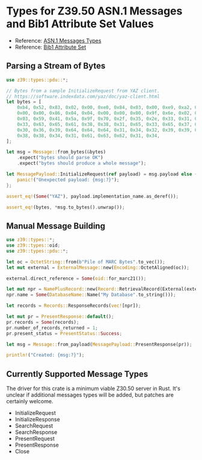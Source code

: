 # Types for Z39.50 ASN.1 Messages and Bib1 Attribute Set Values

* Reference: [ASN.1 Messages Types](https://www.loc.gov/z3950/agency/asn1.html)
* Reference: [Bib1 Attribute Set](https://www.loc.gov/z3950/agency/defns/bib1.html)

## Parsing a Stream of Bytes

```rs
use z39::types::pdu::*;

// Bytes from a sample InitializeRequest from YAZ client.
// https://software.indexdata.com/yaz/doc/yaz-client.html
let bytes = [
    0xb4, 0x52, 0x83, 0x02, 0x00, 0xe0, 0x84, 0x03, 0x00, 0xe9, 0xa2, 0x85, 0x04, 0x04, 0x00,
    0x00, 0x00, 0x86, 0x04, 0x04, 0x00, 0x00, 0x00, 0x9f, 0x6e, 0x02, 0x38, 0x31, 0x9f, 0x6f,
    0x03, 0x59, 0x41, 0x5a, 0x9f, 0x70, 0x2f, 0x35, 0x2e, 0x33, 0x31, 0x2e, 0x31, 0x20, 0x63,
    0x33, 0x63, 0x65, 0x61, 0x38, 0x38, 0x31, 0x65, 0x33, 0x65, 0x37, 0x65, 0x38, 0x30, 0x62,
    0x30, 0x36, 0x39, 0x64, 0x64, 0x64, 0x31, 0x34, 0x32, 0x39, 0x39, 0x39, 0x34, 0x65, 0x35,
    0x38, 0x38, 0x34, 0x31, 0x61, 0x63, 0x62, 0x31, 0x34,
];

let msg = Message::from_bytes(&bytes)
    .expect("bytes should parse OK")
    .expect("bytes should produce a whole message");

let MessagePayload::InitializeRequest(ref payload) = msg.payload else {
    panic!("Unexpected payload: {msg:?}");
};

assert_eq!(Some("YAZ"), payload.implementation_name.as_deref());

assert_eq!(bytes, *msg.to_bytes().unwrap());
```

## Manual Message Building

```rs
use z39::types::*;
use z39::types::oid;
use z39::types::pdu::*;

let oc = OctetString::from(b"Pile of MARC Bytes".to_vec());
let mut external = ExternalMessage::new(Encoding::OctetAligned(oc));

external.direct_reference = Some(oid::for_marc21());

let mut npr = NamePlusRecord::new(Record::RetrievalRecord(External(external)));
npr.name = Some(DatabaseName::Name("My Database".to_string()));

let records = Records::ResponseRecords(vec![npr]);

let mut pr = PresentResponse::default();
pr.records = Some(records);
pr.number_of_records_returned = 1;
pr.present_status = PresentStatus::Success;

let msg = Message::from_payload(MessagePayload::PresentResponse(pr));

println!("Created: {msg:?}");

```

## Currently Supported Message Types

The driver for this crate is a minimum viable Z30.50 server in Rust.
It's unclear if additional messages types will be added, but patches are
certainly welcome.

* InitializeRequest
* InitializeResponse
* SearchRequest
* SearchResponse
* PresentRequest
* PresentResponse
* Close






